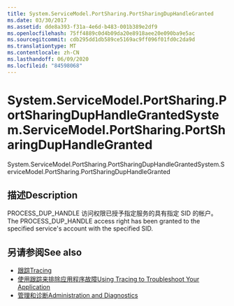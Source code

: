 ```yaml
---
title: System.ServiceModel.PortSharing.PortSharingDupHandleGranted
ms.date: 03/30/2017
ms.assetid: dde8a393-f31a-4e6d-b483-001b389e2df9
ms.openlocfilehash: 75ff4889c0d4b09da20e8918aee20e090ba9e5ac
ms.sourcegitcommit: cdb295dd1db589ce5169ac9ff096f01fd0c2da9d
ms.translationtype: MT
ms.contentlocale: zh-CN
ms.lasthandoff: 06/09/2020
ms.locfileid: "84598068"
---
```

# <a name="systemservicemodelportsharingportsharingduphandlegranted"></a><span data-ttu-id="44852-102">System.ServiceModel.PortSharing.PortSharingDupHandleGranted</span><span class="sxs-lookup"><span data-stu-id="44852-102">System.ServiceModel.PortSharing.PortSharingDupHandleGranted</span></span>
<span data-ttu-id="44852-103">System.ServiceModel.PortSharing.PortSharingDupHandleGranted</span><span class="sxs-lookup"><span data-stu-id="44852-103">System.ServiceModel.PortSharing.PortSharingDupHandleGranted</span></span>  
  
## <a name="description"></a><span data-ttu-id="44852-104">描述</span><span class="sxs-lookup"><span data-stu-id="44852-104">Description</span></span>  
 <span data-ttu-id="44852-105">PROCESS_DUP_HANDLE 访问权限已授予指定服务的具有指定 SID 的帐户。</span><span class="sxs-lookup"><span data-stu-id="44852-105">The PROCESS_DUP_HANDLE access right has been granted to the specified service's account with the specified SID.</span></span>  
  
## <a name="see-also"></a><span data-ttu-id="44852-106">另请参阅</span><span class="sxs-lookup"><span data-stu-id="44852-106">See also</span></span>

- [<span data-ttu-id="44852-107">跟踪</span><span class="sxs-lookup"><span data-stu-id="44852-107">Tracing</span></span>](index.md)
- [<span data-ttu-id="44852-108">使用跟踪来排除应用程序故障</span><span class="sxs-lookup"><span data-stu-id="44852-108">Using Tracing to Troubleshoot Your Application</span></span>](using-tracing-to-troubleshoot-your-application.md)
- [<span data-ttu-id="44852-109">管理和诊断</span><span class="sxs-lookup"><span data-stu-id="44852-109">Administration and Diagnostics</span></span>](../index.md)
